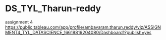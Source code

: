# DS_TYL_Tharun-reddy
assignment 4
https://public.tableau.com/app/profile/ambavaram.tharun.reddy/viz/ASSIGNMENT4_TYL_DATASCIENCE_16618819204080/Dashboard1?publish=yes
